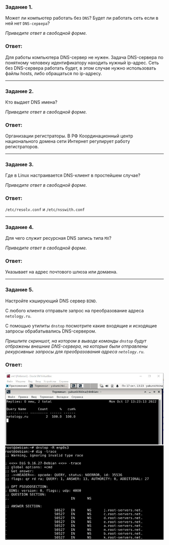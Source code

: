 ### Задание 1. 

Может ли компьютер работать без `DNS`? Будет ли работать сеть если в ней нет `DNS-сервера`? 

*Приведите ответ в свободной форме.*

### Ответ:

Для работы компьютера DNS-сервер не нужен. Задача DNS-сервера по понятному человеку идентификатору находить нужный ip-адрес. Сеть без DNS-сервера работать будет, в этом случае нужно использовать файлы hosts, либо обращаться по ip-адресу.

---

### Задание 2. 

Кто выдает DNS имена? 

*Приведите ответ в свободной форме.*

### Ответ:

Организации регистраторы. В РФ Координационный центр национального домена сети Интернет регулирует работу регистраторов.

---

### Задание 3. 

Где в Linux настраивается DNS-клиент в простейшем случае?

*Приведите ответ в свободной форме.*

### Ответ:

`/etc/resolv.conf` и `/etc/nsswith.conf` 

---

### Задание 4. 

Для чего служит ресурсная DNS запись типа `MX`?

*Приведите ответ в свободной форме.*

### Ответ:

Указывает на адрес почтового шлюза или домаена. 

---

### Задание 5. 

Настройте кэширующий DNS сервер `BIND`. 

С любого клиента отправьте запрос на преобразование адреса `netology.ru`.

С помощью утилиты `dnstop` посмотрите какие входящие и исходящие запросы обрабатывались DNS-сервером.

*Пришлите скриншот, на котором в выводе команды `dnstop` будут отбражены внешние DNS-сервера, на которые были отправлены рекурсивные запросы для преобразования адреса `netology.ru`.*

### Ответ:

![Task5](/lesson11/task5_1.jpg "Задание 5")
![Task5](/lesson11/task5_2.jpg "Задание 5")
